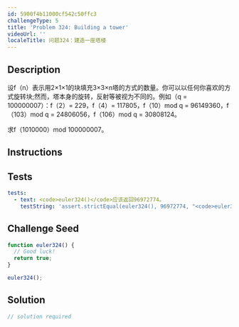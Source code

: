 ```yaml
---
id: 5900f4b11000cf542c50ffc3
challengeType: 5
title: 'Problem 324: Building a tower'
videoUrl: ''
localeTitle: 问题324：建造一座塔楼
---
```


## Description
<section id="description">设f（n）表示用2×1×1的块填充3×3×n塔的方式的数量。你可以以任何你喜欢的方式旋转块;然而，塔本身的旋转，反射等被视为不同的。例如（q = 100000007）：f（2）= 229，f（4）= 117805，f（10）mod q = 96149360，f（103）mod q = 24806056，f（106）mod q = 30808124。 <p>求f（1010000）mod 100000007。 </p></section>

## Instructions
<section id="instructions">
</section>

## Tests
<section id='tests'>

```yml
tests:
  - text: <code>euler324()</code>应该返回96972774。
    testString: 'assert.strictEqual(euler324(), 96972774, "<code>euler324()</code> should return 96972774.");'

```

</section>

## Challenge Seed
<section id='challengeSeed'>

<div id='js-seed'>

```js
function euler324() {
  // Good luck!
  return true;
}

euler324();

```

</div>



</section>

## Solution
<section id='solution'>

```js
// solution required
```
</section>
